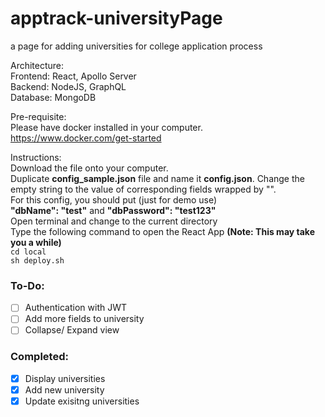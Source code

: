 # apptrack-universityPage
a page for adding universities for college application process

Architecture:
<br>
Frontend: React, Apollo Server
<br>
Backend: NodeJS, GraphQL
<br>
Database: MongoDB

Pre-requisite:
<br>
Please have docker installed in your computer.
<br>
https://www.docker.com/get-started

Instructions:
<br>
Download the file onto your computer.
<br>
Duplicate __config_sample.json__ file and name it
__config.json__. Change the empty string to the value of 
corresponding fields wrapped by "".
<br>
For this config, you should put (just for demo use)
<br>
__"dbName": "test"__ and __"dbPassword": "test123"__
<br>
Open terminal and change to the current directory
<br>
Type the following command to open the React App
__(Note: This may take you a while)__
<br>
`cd local`
<br>
`sh deploy.sh`

### To-Do:
- [ ] Authentication with JWT
- [ ] Add more fields to university
- [ ] Collapse/ Expand view

### Completed:
- [x] Display universities
- [x] Add new university
- [x] Update exisitng universities